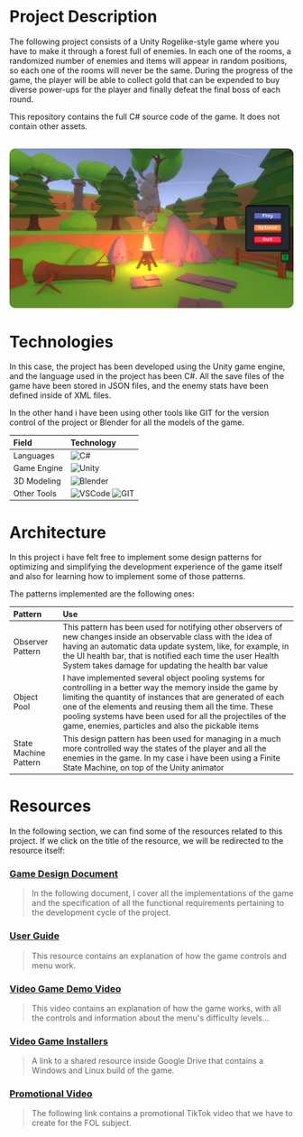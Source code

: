 # Project Description
The following project consists of a Unity Rogelike-style game where you have to make it through a forest full of enemies. In each one of the rooms, a randomized number of enemies and items will appear in random positions, so each one of the rooms will never be the same. During the progress of the game, the player will be able to collect gold that can be expended to buy diverse power-ups for the player and finally defeat the final boss of each round.

This repository contains the full C# source code of the game. It does not contain other assets.

<br/>
<img width="600" style="border-radius:10px;" src="Resources/ScreenShot.png"/>
<br/>

# Technologies

In this case, the project has been developed using the Unity game engine, and the language used in the project has been C#. All the save files of the game have been stored in JSON files, and the enemy stats have been defined inside of XML files.

In the other hand i have been using other tools like GIT for the version control of the project or Blender for all the models of the game.


| Field          | Technology          |
|:---------------|:--------------------|
| Languages      | ![C#](https://img.shields.io/badge/C%23-239120?style=for-the-badge&logo=c-sharp&logoColor=white)|
| Game Engine    | ![Unity](https://img.shields.io/badge/Unity-100000?style=for-the-badge&logo=unity&logoColor=white)|
| 3D Modeling    | ![Blender](https://img.shields.io/badge/blender-%23F5792A.svg?style=for-the-badge&logo=blender&logoColor=white)|
| Other Tools    | ![VSCode](https://img.shields.io/badge/Visual_Studio_Code-0078D4?style=for-the-badge&logo=visual%20studio%20code&logoColor=white) ![GIT](https://img.shields.io/badge/GIT-E44C30?style=for-the-badge&logo=git&logoColor=white)|

# Architecture

In this project i have felt free to implement some design patterns for optimizing and simplifying the development experience of the game itself and also for learning how to implement some of those patterns.

The patterns implemented are the following ones:

| Pattern               | Use                  |
|:----------------------|:---------------------|
| Observer Pattern      | This pattern has been used for notifying other observers of new changes inside an observable class with the idea of having an automatic data update system, like, for example, in the UI health bar, that is notified each time the user Health System takes damage for updating the health bar value|
| Object Pool           | I have implemented several object pooling systems for controlling in a better way the memory inside the game by limiting the quantity of instances that are generated of each one of the elements and reusing them all the time. These pooling systems have been used for all the projectiles of the game, enemies, particles and also the pickable items|
| State Machine Pattern | This design pattern has been used for managing in a much more controlled way the states of the player and all the enemies in the game. In my case i have been using a Finite State Machine, on top of the Unity animator|


# Resources
In the following section, we can find some of the resources related to this project. If we click on the title of the resource, we will be redirected to the resource itself:

### [Game Design Document](https://docs.google.com/document/d/1yRzMrlOY9arHp1c5qdJEjqAKFTvX-puAGgSh9wGcB34/edit?usp=sharing)
> In the following document, I cover all the implementations of the game and the specification of all the functional
> requirements pertaining to the development cycle of the project.

### [User Guide](https://docs.google.com/document/d/1IpntsQElbP21cBSIBbYM9Lc7lxUPbzYvdrQ6ULHa4RY/edit?usp=sharing)
> This resource contains an explanation of how the game controls and menu work.

### [Video Game Demo Video](https://drive.google.com/file/d/1tTf453SzjdlJIhqOk2Q4_aLY1W-KeK53/view?usp=sharing)
> This video contains an explanation of how the game works, with all the controls and information about the menu's
> difficulty levels...

### [Video Game Installers](https://drive.google.com/drive/folders/1MMLYhYLn6DDuCotGgT0xlMDpjBQ8xfkh?usp=sharing)
> A link to a shared resource inside Google Drive that contains a Windows and Linux build of the game.

### [Promotional Video](https://drive.google.com/file/d/1QrJTo-iL1z9ULgjRQ8w5f1nAjDXubXMU/view?usp=sharing)
> The following link contains a promotional TikTok video that we have to create for the FOL subject.
